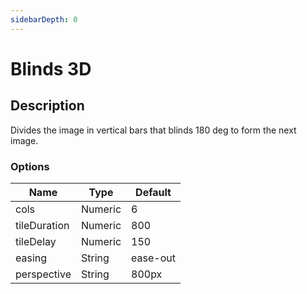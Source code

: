 ```yaml
---
sidebarDepth: 0
---
```


# Blinds 3D

## Description

Divides the image in vertical bars that blinds 180 deg to form the next image.

### Options

| Name | Type | Default |
|------|------|---------|
| cols | Numeric | 6 |
| tileDuration | Numeric | 800 |
| tileDelay | Numeric | 150 |
| easing | String | ease-out |
| perspective | String | 800px |
